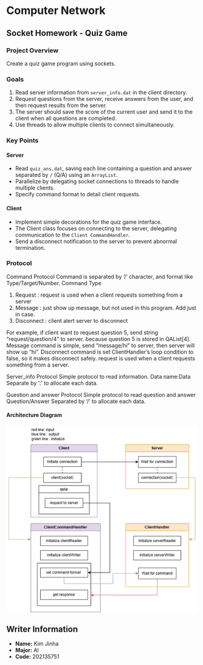 # Computer Network



## Socket Homework - Quiz Game

### Project Overview
Create a quiz game program using sockets.

### Goals
1. Read server information from `server_info.dat` in the client directory.
2. Request questions from the server, receive answers from the user, and then request results from the server.
3. The server should save the score of the current user and send it to the client when all questions are completed.
4. Use threads to allow multiple clients to connect simultaneously.

### Key Points

#### Server
- Read `quiz_ans.dat`, saving each line containing a question and answer separated by `/` (Q/A) using an `ArrayList`.
- Parallelize by delegating socket connections to threads to handle multiple clients.
- Specify command format to detail client requests.

#### Client
- Implement simple decorations for the quiz game interface.
- The Client class focuses on connecting to the server, delegating communication to the `Client CommandHandler`.
- Send a disconnect notification to the server to prevent abnormal termination.

### Protocol
Command Protocol
Command is separated by ‘/’ character, and format like Type/Target/Number.
Command Type
1.	Request : request is used when a client requests something from a server
2.	Message : just show up message, but not used in this program. Add just in case.
3.	Disconnect : client alert server to disconnect

For example, if client want to request question 5, send string “request/question/4” to server. because question 5 is stored in QAList[4].
Message command is simple, send “message/hi” to server, then server will show up “hi”.
Disconnect command is set ClientHandler’s loop condition to false, so it makes disconnect safely.
request is used when a client requests something from a server.

Server_info Protocol
Simple protocol to read information.
Data name:Data
Separate by ‘:’ to allocate each data.

Question and answer Protocol
Simple protocol to read question and answer
Question/Answer
Separated by ‘/’ to allocate each data.

#### Architecture Diagram
![Diagram](https://github.com/rhymer3431/computer-network/blob/main/%EC%95%84%ED%82%A4%ED%85%8D%EC%B3%90.png?raw=true)

## Writer Information

- **Name:** Kim Jinha
- **Major:** AI
- **Code:** 202135751


